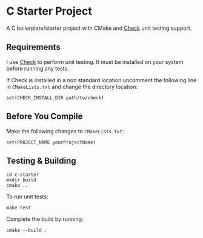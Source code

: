 # C Starter Project

A C boilerplate/starter project with CMake and [Check](https://libcheck.github.io/check/) unit testing support.

## Requirements

I use [Check](https://github.com/libcheck/check) to perform unit testing. It must be installed on your system before running any tests.

If Check is installed in a non standard location uncomment the following line in `CMakeLists.txt` and change the directory location:

    set(CHECK_INSTALL_DIR path/to/check)

## Before You Compile

Make the following changes to `CMakeLists.txt`:

    set(PROJECT_NAME yourProjectName)

## Testing & Building

    cd c-starter
    mkdir build
    cmake ..

To run unit tests:

    make test

Complete the build by running:

    cmake --build .

